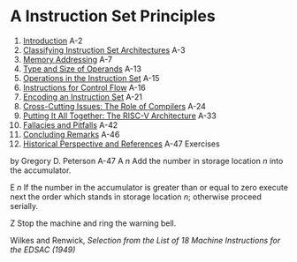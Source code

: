 # A Instruction Set Principles

1. [Introduction](#introduction-6) A-2
2. [Classifying Instruction Set Architectures](#classifying-instruction-set-architectures) A-3
3. [Memory Addressing](#memory-addressing) A-7
4. [Type and Size of Operands](#type-and-size-of-operands) A-13
5. [Operations in the Instruction Set](#operations-in-the-instruction-set) A-15
6. [Instructions for Control Flow](#instructions-for-control-flow) A-16
7. [Encoding an Instruction Set](#encoding-an-instruction-set) A-21
8. [Cross-Cutting Issues: The Role of Compilers](#cross-cutting-issues-the-role-of-compilers) A-24
9. [Putting It All Together: The RISC-V Architecture](#putting-it-all-together-the-risc-v-architecture) A-33
10. [Fallacies and Pitfalls](#_bookmark431) A-42
11. [Concluding Remarks](#concluding-remarks-6) A-46
12. [Historical Perspective and References](#historical-perspective-and-references-2) A-47 Exercises

by Gregory D. Peterson A-47
A _n_ Add the number in storage location _n_ into the accumulator.

E _n_ If the number in the accumulator is greater than or equal to zero execute next the order which stands in storage location _n_; otherwise proceed serially.

Z Stop the machine and ring the warning bell.

Wilkes and Renwick, _Selection from the List of 18 Machine Instructions for the EDSAC (1949)_
